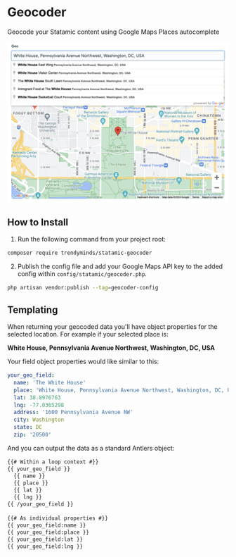 # Geocoder

Geocode your Statamic content using Google Maps Places autocomplete

![Using the Places autocomplete to geolocate a location](docs/field.png)

## How to Install

1. Run the following command from your project root:

``` bash
composer require trendyminds/statamic-geocoder
```

2. Publish the config file and add your Google Maps API key to the added config within `config/statamic/geocoder.php`.

```bash
php artisan vendor:publish --tag=geocoder-config
```

## Templating

When returning your geocoded data you'll have object properties for the selected location. For example if your selected place is:

**White House, Pennsylvania Avenue Northwest, Washington, DC, USA**

Your field object properties would like similar to this:

```yaml
your_geo_field:
  name: 'The White House'
  place: 'White House, Pennsylvania Avenue Northwest, Washington, DC, USA'
  lat: 38.8976763
  lng: -77.0365298
  address: '1600 Pennsylvania Avenue NW'
  city: Washington
  state: DC
  zip: '20500'
```

And you can output the data as a standard Antlers object:

```antlers
{{# Within a loop context #}}
{{ your_geo_field }}
  {{ name }}
  {{ place }}
  {{ lat }}
  {{ lng }}
{{ /your_geo_field }}

{{# As individual properties #}}
{{ your_geo_field:name }}
{{ your_geo_field:place }}
{{ your_geo_field:lat }}
{{ your_geo_field:lng }}
```
